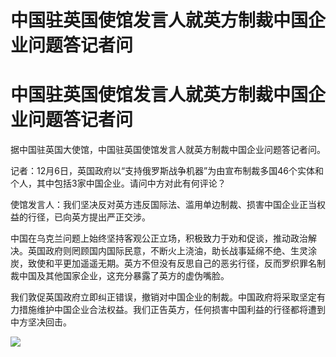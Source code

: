 # 中国驻英国使馆发言人就英方制裁中国企业问题答记者问

# 中国驻英国使馆发言人就英方制裁中国企业问题答记者问

据中国驻英国大使馆，中国驻英国使馆发言人就英方制裁中国企业问题答记者问。

记者：12月6日，英国政府以“支持俄罗斯战争机器”为由宣布制裁多国46个实体和个人，其中包括3家中国企业。请问中方对此有何评论？

使馆发言人：我们坚决反对英方违反国际法、滥用单边制裁、损害中国企业正当权益的行径，已向英方提出严正交涉。

中国在乌克兰问题上始终坚持客观公正立场，积极致力于劝和促谈，推动政治解决。英国政府则罔顾国内国际民意，不断火上浇油，助长战事延绵不绝、生灵涂炭，致使和平更加遥遥无期。英方不但没有反思自己的恶劣行径，反而罗织罪名制裁中国及其他国家企业，这充分暴露了英方的虚伪嘴脸。

我们敦促英国政府立即纠正错误，撤销对中国企业的制裁。中国政府将采取坚定有力措施维护中国企业合法权益。我们正告英方，任何损害中国利益的行径都将遭到中方坚决回击。

![](https://inews.gtimg.com/om_bt/OTQaKcEkEVigz5acJHpFV9B2ax5wsIJHnAtVUwkZP9UacAA/1000)

